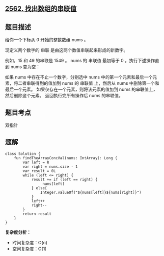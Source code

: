 ## [2562. 找出数组的串联值](https://leetcode.cn/problems/find-the-array-concatenation-value/description/)

## 题目描述

给你一个下标从 0 开始的整数数组 nums 。

现定义两个数字的 串联 是由这两个数值串联起来形成的新数字。

例如，15 和 49 的串联是 1549 。
nums 的 串联值 最初等于 0 。执行下述操作直到 nums 变为空：

如果 nums 中存在不止一个数字，分别选中 nums 中的第一个元素和最后一个元素，将二者串联得到的值加到 nums 的 串联值 上，然后从 nums 中删除第一个和最后一个元素。
如果仅存在一个元素，则将该元素的值加到 nums 的串联值上，然后删除这个元素。
返回执行完所有操作后 nums 的串联值。

## 题目考点

双指针

## 题解
 
```
class Solution {
    fun findTheArrayConcVal(nums: IntArray): Long {
        var left = 0
        var right = nums.size - 1
        var result = 0L
        while (left <= right) {
            result += if (left == right) {
                 nums[left]
            } else{
                Integer.valueOf("${nums[left]}${nums[right]}")
            }
            left++
            right--
        }
        return result
    }
}
```

**复杂度分析：**

- 时间复杂度：O(n)
- 空间复杂度：O(1) 
